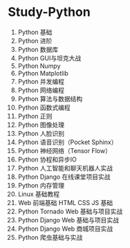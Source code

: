 # Study-Python
1. Python 基础
2. Python 进阶
3. Python 数据库
4. Python GUI与坦克大战
5. Python Numpy
6. Python Matplotlib
7. Python 并发编程
8. Python 网络编程
9. Python 算法与数据结构
10. Python 函数式编程
11. Python 正则
12. Python 图像处理
13. Python 人脸识别
14. Python 语音识别（Pocket Sphinx）
15. Python 神经网络（Tensor Flow）
16. Python 协程和异步IO
17. Python 人工智能和聊天机器人实战
18. Python Django 在线课堂项目实战
19. Python 内存管理
20. Linux 基础教程
21. Web 前端基础 HTML CSS JS 基础
22. Python Tornado Web 基础与项目实战
23. Python Django Web 基础与项目实战
24. Python Django Web 商城项目实战
25. Python 爬虫基础与实战
